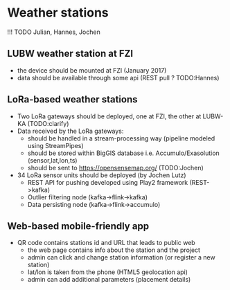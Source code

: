 # Weather stations

!!! TODO
    Julian, Hannes, Jochen

## LUBW weather station at FZI

  - the device should be mounted at FZI (January 2017)
  - data should be available through some api (REST pull ? TODO:Hannes)

## LoRa-based weather stations
- Two LoRa gateways should be deployed, one at FZI, the other at LUBW-KA (TODO:clarify)
- Data received by the LoRa gateways:
  - should be handled in a stream-processing way (pipeline modeled using StreamPipes)
  - should be stored within BigGIS database i.e. Accumulo/Exasolution (sensor,lat,lon,ts)
  - should be sent to https://opensensemap.org/ (TODO:Jochen)
- 34 LoRa sensor units should be deployed (by Jochen Lutz)
  - REST API for pushing developed using Play2 framework (REST->kafka)
  - Outlier filtering node (kafka->flink->kafka)
  - Data persisting node (kafka->flink->accumulo)

## Web-based mobile-friendly app
- QR code contains stations id and URL that leads to public web
  - the web page contains info about the station and the project
  - admin can click and change station information (or register a new station)
  - lat/lon is taken from the phone (HTML5 geolocation api)
  - admin can add additional parameters (placement details)